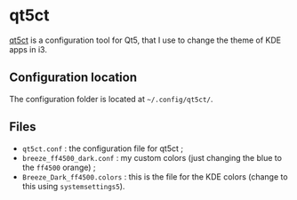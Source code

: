 # qt5ct
[qt5ct](https://github.com/desktop-app/qt5ct) is a configuration tool for Qt5, that I use to change the theme of KDE apps in i3.

## Configuration location
The configuration folder is located at `~/.config/qt5ct/`.

## Files
- `qt5ct.conf` : the configuration file for qt5ct ;
- `breeze_ff4500_dark.conf` : my custom colors (just changing the blue to the `ff4500` orange) ;
- `Breeze_Dark_ff4500.colors` : this is the file for the KDE colors (change to this using `systemsettings5`).
